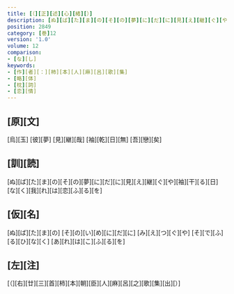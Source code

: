 ```yaml
---
title: [（][正][述][心][緒][）]
description: [ぬ][ば][た][ま][の][そ][の][夢][に][だ][に][見][え][継][ぐ][や][袖][干][る][日][な][く][我][れ][は][恋][ふ][る][を]
position: 2849
category: [巻]12
version: '1.0'
volume: 12
comparison:
- [な][し]
keywords:
- [作][者][：][柿][本][人][麻][呂][歌][集]
- [略][体]
- [枕][詞]
- [恋][情]
---
```


## [原][文]

[烏][玉] [彼][夢] [見][継][哉] [袖][乾][日][無] [吾][戀][矣]

## [訓][読]

[ぬ][ば][た][ま][の][そ][の][夢][に][だ][に][見][え][継][ぐ][や][袖][干][る][日][な][く][我][れ][は][恋][ふ][る][を]

## [仮][名]

[ぬ][ば][た][ま][の] [そ][の][い][め][に][だ][に] [み][え][つ][ぐ][や] [そ][で][ふ][る][ひ][な][く] [あ][れ][は][こ][ふ][る][を]

## [左][注]

[（][右][廿][三][首][柿][本][朝][臣][人][麻][呂][之][歌][集][出][）]
